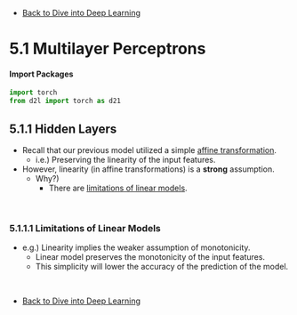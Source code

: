 * [Back to Dive into Deep Learning](../../main.md)

# 5.1 Multilayer Perceptrons

#### Import Packages
```python
import torch
from d2l import torch as d21
```

## 5.1.1 Hidden Layers
- Recall that our previous model utilized a simple [affine transformation](../../ch03/01/note.md#concept-affine-transformation-of-input-features).
  - i.e.) Preserving the linearity of the input features.
- However, linearity (in affine transformations) is a **strong** assumption.
  - Why?)
    - There are [limitations of linear models](#5111-limitations-of-linear-models).

<br>

### 5.1.1.1 Limitations of Linear Models
- e.g.) Linearity implies the weaker assumption of monotonicity.
  - Linear model preserves the monotonicity of the input features.
  - This simplicity will lower the accuracy of the prediction of the model.












<br>

* [Back to Dive into Deep Learning](../../main.md)
